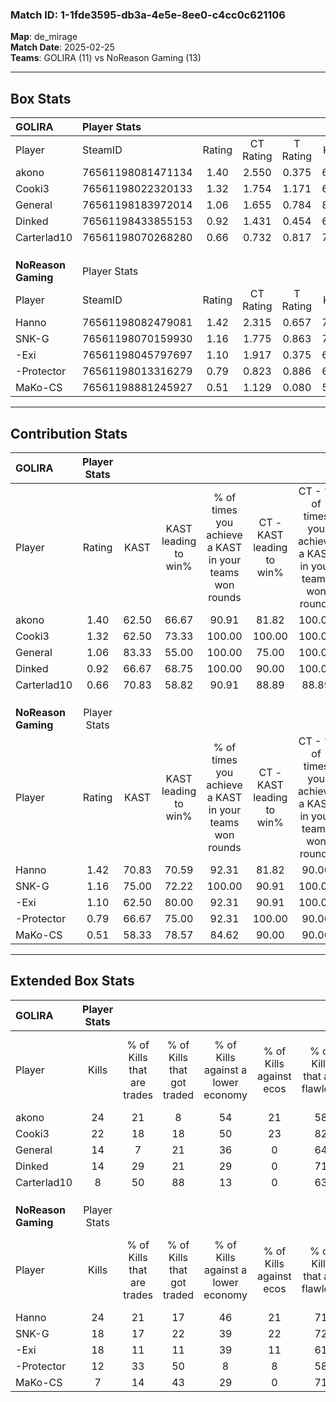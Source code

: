 ### Match ID: 1-1fde3595-db3a-4e5e-8ee0-c4cc0c621106  
**Map**: de_mirage  
**Match Date**: 2025-02-25  
**Teams**: GOLIRA (11) vs NoReason Gaming (13)  

---  

## Box Stats  

| **GOLIRA**          | Player Stats      |        |           |          |       |       |       |         |        |      |     |
| :- | :- | :-: | :-: | :-: | :-: | :-: | :-: | :-: | :-: | :-: | :-: |
| Player              | SteamID           | Rating | CT Rating | T Rating | KAST  |  ADR  | Kills | Assists | Deaths | K/D  | HS% |
| akono               | 76561198081471134 |  1.40  |   2.550   |  0.375   | 62.50 | 100.8 |  24   |    6    |   15   | 1.60 | 37  |
| Cooki3              | 76561198022320133 |  1.32  |   1.754   |  1.171   | 62.50 | 96.1  |  22   |    8    |   15   | 1.47 | 59  |
| General             | 76561198183972014 |  1.06  |   1.655   |  0.784   | 83.33 | 72.0  |  14   |    7    |   17   | 0.82 | 28  |
| Dinked              | 76561198433855153 |  0.92  |   1.431   |  0.454   | 66.67 | 57.6  |  14   |    3    |   15   | 0.93 | 50  |
| Carterlad10         | 76561198070268280 |  0.66  |   0.732   |  0.817   | 70.83 | 46.9  |   8   |   10    |   18   | 0.44 | 37  |
|                     |                   |        |           |          |       |       |       |         |        |      |     |
|                     |                   |        |           |          |       |       |       |         |        |      |     |
|                     |                   |        |           |          |       |       |       |         |        |      |     |
| **NoReason Gaming** | Player Stats      |        |           |          |       |       |       |         |        |      |     |
| Player              | SteamID           | Rating | CT Rating | T Rating | KAST  |  ADR  | Kills | Assists | Deaths | K/D  | HS% |
| Hanno               | 76561198082479081 |  1.42  |   2.315   |  0.657   | 70.83 | 89.5  |  24   |    5    |   15   | 1.60 | 41  |
| SNK-G               | 76561198070159930 |  1.16  |   1.775   |  0.863   | 75.00 | 74.7  |  18   |    5    |   16   | 1.13 | 50  |
| -Exi                | 76561198045797697 |  1.10  |   1.917   |  0.375   | 62.50 | 91.5  |  18   |    5    |   17   | 1.06 | 44  |
| -Protector          | 76561198013316279 |  0.79  |   0.823   |  0.886   | 66.67 | 60.9  |  12   |    3    |   18   | 0.67 | 83  |
| MaKo-CS             | 76561198881245927 |  0.51  |   1.129   |  0.080   | 58.33 | 42.2  |   7   |    4    |   17   | 0.41 | 57  |
---  

## Contribution Stats  

| **GOLIRA**          | Player Stats |       |                      |                                                        |                           |                                                             |                          |                                                            |
| :- | :-: | :-: | :-: | :-: | :-: | :-: | :-: | :-: |
| Player              |    Rating    | KAST  | KAST leading to win% | % of times you achieve a KAST in your teams won rounds | CT - KAST leading to win% | CT - % of times you achieve a KAST in your teams won rounds | T - KAST leading to win% | T - % of times you achieve a KAST in your teams won rounds |
| akono               |     1.40     | 62.50 |        66.67         |                         90.91                          |           81.82           |                           100.00                            |          25.00           |                           50.00                            |
| Cooki3              |     1.32     | 62.50 |        73.33         |                         100.00                         |          100.00           |                           100.00                            |          33.33           |                           100.00                           |
| General             |     1.06     | 83.33 |        55.00         |                         100.00                         |           75.00           |                           100.00                            |          25.00           |                           100.00                           |
| Dinked              |     0.92     | 66.67 |        68.75         |                         100.00                         |           90.00           |                           100.00                            |          33.33           |                           100.00                           |
| Carterlad10         |     0.66     | 70.83 |        58.82         |                         90.91                          |           88.89           |                            88.89                            |          25.00           |                           100.00                           |
|                     |              |       |                      |                                                        |                           |                                                             |                          |                                                            |
|                     |              |       |                      |                                                        |                           |                                                             |                          |                                                            |
|                     |              |       |                      |                                                        |                           |                                                             |                          |                                                            |
| **NoReason Gaming** | Player Stats |       |                      |                                                        |                           |                                                             |                          |                                                            |
| Player              |    Rating    | KAST  | KAST leading to win% | % of times you achieve a KAST in your teams won rounds | CT - KAST leading to win% | CT - % of times you achieve a KAST in your teams won rounds | T - KAST leading to win% | T - % of times you achieve a KAST in your teams won rounds |
| Hanno               |     1.42     | 70.83 |        70.59         |                         92.31                          |           81.82           |                            90.00                            |          50.00           |                           100.00                           |
| SNK-G               |     1.16     | 75.00 |        72.22         |                         100.00                         |           90.91           |                           100.00                            |          42.86           |                           100.00                           |
| -Exi                |     1.10     | 62.50 |        80.00         |                         92.31                          |           90.91           |                           100.00                            |          50.00           |                           66.67                            |
| -Protector          |     0.79     | 66.67 |        75.00         |                         92.31                          |          100.00           |                            90.00                            |          42.86           |                           100.00                           |
| MaKo-CS             |     0.51     | 58.33 |        78.57         |                         84.62                          |           90.00           |                            90.00                            |          50.00           |                           66.67                            |
---  

## Extended Box Stats  

| **GOLIRA**          | Player Stats |                            |                            |                                    |                         |                              |                                 |        |                             |                                     |                          |                               |                            |
| :- | :-: | :-: | :-: | :-: | :-: | :-: | :-: | :-: | :-: | :-: | :-: | :-: | :-: |
| Player              |    Kills     | % of Kills that are trades | % of Kills that got traded | % of Kills against a lower economy | % of Kills against ecos | % of Kills that are flawless | % of Kills that are close duels | Deaths | % of Deaths that get traded | % of Deaths against a lower economy | % of Deaths against ecos | % of Deaths that are flawless | % of Deaths that are close |
| akono               |      24      |             21             |             8              |                 54                 |           21            |              58              |                0                |   15   |             20              |                 13                  |            0             |              53               |             13             |
| Cooki3              |      22      |             18             |             18             |                 50                 |           23            |              82              |                0                |   15   |             20              |                 13                  |            0             |              60               |             0              |
| General             |      14      |             7              |             21             |                 36                 |            0            |              64              |                7                |   17   |             41              |                 18                  |            0             |              65               |             6              |
| Dinked              |      14      |             29             |             21             |                 29                 |            0            |              71              |                0                |   15   |              7              |                  7                  |            0             |              80               |             0              |
| Carterlad10         |      8       |             50             |             88             |                 13                 |            0            |              63              |                0                |   18   |             28              |                 17                  |            0             |              78               |             6              |
|                     |              |                            |                            |                                    |                         |                              |                                 |        |                             |                                     |                          |                               |                            |
|                     |              |                            |                            |                                    |                         |                              |                                 |        |                             |                                     |                          |                               |                            |
|                     |              |                            |                            |                                    |                         |                              |                                 |        |                             |                                     |                          |                               |                            |
| **NoReason Gaming** | Player Stats |                            |                            |                                    |                         |                              |                                 |        |                             |                                     |                          |                               |                            |
| Player              |    Kills     | % of Kills that are trades | % of Kills that got traded | % of Kills against a lower economy | % of Kills against ecos | % of Kills that are flawless | % of Kills that are close duels | Deaths | % of Deaths that get traded | % of Deaths against a lower economy | % of Deaths against ecos | % of Deaths that are flawless | % of Deaths that are close |
| Hanno               |      24      |             21             |             17             |                 46                 |           21            |              71              |                4                |   15   |             20              |                 13                  |            7             |              60               |             7              |
| SNK-G               |      18      |             17             |             22             |                 39                 |           22            |              72              |                6                |   16   |             44              |                 19                  |            6             |              88               |             0              |
| -Exi                |      18      |             11             |             11             |                 39                 |           11            |              61              |                6                |   17   |             12              |                 18                  |            6             |              53               |             0              |
| -Protector          |      12      |             33             |             50             |                 8                  |            8            |              58              |                8                |   18   |             17              |                 17                  |            6             |              61               |             0              |
| MaKo-CS             |      7       |             14             |             43             |                 29                 |            0            |              71              |                0                |   17   |             24              |                 18                  |            6             |              71               |             0              |
